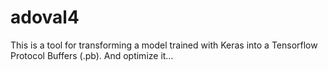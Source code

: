 # adoval4
This is a tool for transforming a model trained with Keras into a Tensorflow Protocol Buffers (.pb). And optimize it…

